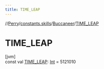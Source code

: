 ```yaml
---
title: TIME_LEAP
---
```

//[Perry](../../../index.html)/[constants.skills](../index.html)/[Buccaneer](index.html)/[TIME_LEAP](-t-i-m-e_-l-e-a-p.html)



# TIME_LEAP



[jvm]\
const val [TIME_LEAP](-t-i-m-e_-l-e-a-p.html): [Int](https://kotlinlang.org/api/latest/jvm/stdlib/kotlin/-int/index.html) = 5121010




